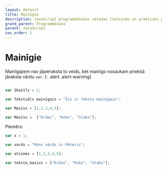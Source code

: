 ```yaml
---
layout: default
title: Mainīgie
description: JavaScript programmēšanas valodas lietojums un praktiski piemēri
grand_parent: Programmēšana
parent: JavaScript
nav_order: 2
---
```


# Mainīgie

Mainīgajiem nav jāpieraksta to veids, bet mainīgo nosaukam priekšā jāraksta vārdu `var`. 
{: .alert .alert-warning}

~~~js

var Skaitls = 1;

var Tekstuāls mainīgais = "Šis ir teksta mainīgais";

var Masīvs = [1,2,3,4,5];

var Masīvs =  ["Krūmi", "Koks", "Stabs"];

~~~~

Piemērs:

~~~js
var x = 1;

var vards = "Mans vārds ir Pēteris";

var atzimes = [1,2,3,4,5];

var teksta_masivs = ["Krūmi", "Koks", "Stabs"];

~~~~